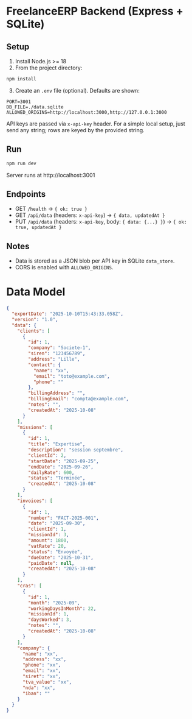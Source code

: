 # FreelanceERP Backend (Express + SQLite)

## Setup

1. Install Node.js >= 18
2. From the project directory:
```bash
npm install
```

3. Create an `.env` file (optional). Defaults are shown:
```
PORT=3001
DB_FILE=./data.sqlite
ALLOWED_ORIGINS=http://localhost:3000,http://127.0.0.1:3000
```

API keys are passed via `x-api-key` header. For a simple local setup, just send any string; rows are keyed by the provided string.

## Run
```bash
npm run dev
```
Server runs at http://localhost:3001

## Endpoints
- GET `/health` → `{ ok: true }`
- GET `/api/data` (headers: `x-api-key`) → `{ data, updatedAt }`
- PUT `/api/data` (headers: `x-api-key`, body: `{ data: {...} }`) → `{ ok: true, updatedAt }`

## Notes
- Data is stored as a JSON blob per API key in SQLite `data_store`.
- CORS is enabled with `ALLOWED_ORIGINS`.


# Data Model

```json
{
  "exportDate": "2025-10-10T15:43:33.058Z",
  "version": "1.0",
  "data": {
    "clients": [
      {
        "id": 1,
        "company": "Societe-1",
        "siren": "123456789",
        "address": "Lille",
        "contact": {
          "name": "xx",
          "email": "toto@example.com",
          "phone": ""
        },
        "billingAddress": "",
        "billingEmail": "compta@example.com",
        "notes": "",
        "createdAt": "2025-10-08"
      }
    ],
    "missions": [
      {
        "id": 1,
        "title": "Expertise",
        "description": "session septembre",
        "clientId": 2,
        "startDate": "2025-09-25",
        "endDate": "2025-09-26",
        "dailyRate": 600,
        "status": "Terminée",
        "createdAt": "2025-10-08"
      }
    ],
    "invoices": [
      {
        "id": 1,
        "number": "FACT-2025-001",
        "date": "2025-09-30",
        "clientId": 1,
        "missionId": 3,
        "amount": 1800,
        "vatRate": 20,
        "status": "Envoyée",
        "dueDate": "2025-10-31",
        "paidDate": null,
        "createdAt": "2025-10-08"
      }
    ],
    "cras": [
      {
        "id": 1,
        "month": "2025-09",
        "workingDaysInMonth": 22,
        "missionId": 1,
        "daysWorked": 3,
        "notes": "",
        "createdAt": "2025-10-08"
      }
    ],
    "company": {
      "name": "xx",
      "address": "xx",
      "phone": "xx",
      "email": "xx",
      "siret": "xx",
      "tva_value": "xx",
      "nda": "xx",
      "iban": ""
    }
  }
}
```